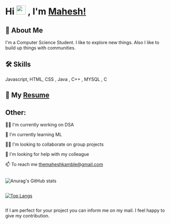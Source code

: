 # Hi <img src="https://github.com/TheDudeThatCode/TheDudeThatCode/blob/master/Assets/Hi.gif" width="29px"> , I'm [Mahesh!](https://linkedin.com/in/mahesh-kamble-56829922a/)

## 🚀 About Me
I'm a Computer Science Student.
I like to explore new things.
Also I like to build up things with communities.




## 🛠 Skills
Javascript, HTML, CSS , Java , C++ , MYSQL , C

## 📩 My [Resume](https://drive.google.com/file/d/1Tq8VmcilDXi8uQ9gh5iAdDh2tnljjdvX/view?usp=sharing) 

## Other:
👩‍💻 I'm currently working on DSA

🧠 I'm currently learning ML

👯‍♀️ I'm looking to collaborate on group projects

🤔 I'm looking for help with my colleague

📫 To reach me themaheshkamble@gmail.com

##

![Anurag's GitHub stats](https://github-readme-stats.vercel.app/api?username=kamblemaheshg&show_icons=true&theme=radical)

##

[![Top Langs](https://github-readme-stats.vercel.app/api/top-langs/?username=kamblemaheshg&hide=javascript,html)](https://github.com/anuraghazra/github-readme-stats)

##

If I am perfect for your project you can inform me on my mail. I feel happy to give my contribution.

